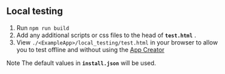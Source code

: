 ## Local testing

1. Run `npm run build` 
2. Add any additional scripts or css files to the head of **`test.html`** .
3. View  `./<ExampleApp>/local_testing/test.html` in your browser to allow you to test offline and without using the [App Creator](https://www.cloudflare.com/apps/developer/app-creator)

Note The default values in **`install.json`**  will be used. 